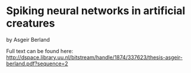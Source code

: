 # Spiking neural networks in artificial creatures

by Asgeir Berland

Full text can be found here: http://dspace.library.uu.nl/bitstream/handle/1874/337623/thesis-asgeir-berland.pdf?sequence=2
